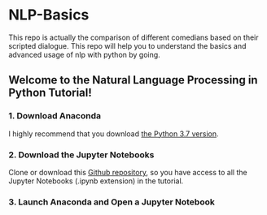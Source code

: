 # NLP-Basics
This repo is actually the comparison of different comedians based on their scripted dialogue. This repo will help you to understand the basics and advanced usage of nlp with python by going.

## Welcome to the Natural Language Processing in Python Tutorial!


### 1. Download Anaconda
I highly recommend that you download [the Python 3.7 version](https://www.anaconda.com/download/).

### 2. Download the Jupyter Notebooks
Clone or download this [Github repository](https://github.com/adashofdata/nlp-in-python-tutorial), so you have access to all the Jupyter Notebooks (.ipynb extension) in the tutorial.

### 3. Launch Anaconda and Open a Jupyter Notebook


